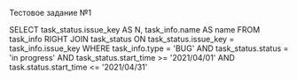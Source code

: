 Тестовое задание №1

SELECT 
    task_status.issue_key AS N,
    task_info.name AS name
FROM 
    task_info
RIGHT JOIN task_status ON task_status.issue_key = task_info.issue_key
WHERE 
    task_info.type = 'BUG' AND task_status.status = 'in progress' AND task_status.start_time >= '2021/04/01' AND task.status.start_time <= '2021/04/31'
